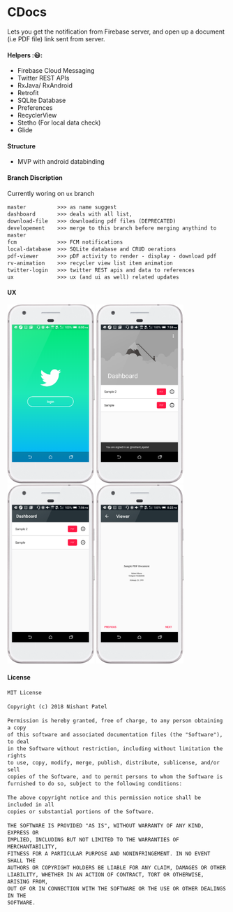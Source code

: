 # CDocs

Lets you get the notification from Firebase server, and open up a document (i.e PDF file) link sent from server.

#### Helpers ::smiley::
- Firebase Cloud Messaging
- Twitter REST APIs
- RxJava/ RxAndroid
- Retrofit
- SQLite Database
- Preferences
- RecyclerView
- Stetho (For local data check)
- Glide


#### Structure
- MVP with android databinding

#### Branch Discription
Currently woring on `ux` branch
```
master          >>> as name suggest
dashboard       >>> deals with all list, 
download-file   >>> downloading pdf files (DEPRECATED)
developement    >>> merge to this branch before merging anythind to master
fcm             >>> FCM notifications
local-database  >>> SQLite database and CRUD oerations
pdf-viewer      >>> pDF activity to render - display - download pdf 
rv-animation    >>> recycler view list item animation
twitter-login   >>> twitter REST apis and data to references
ux              >>> ux (and ui as well) related updates
```

#### UX
<img src="https://raw.githubusercontent.com/nishantkp/cdocs/ux/ux/login-screen.png" width="200"/> <img src="https://raw.githubusercontent.com/nishantkp/cdocs/ux/ux/dashboard-twitter-banner.png" width="200"/> <img src="https://raw.githubusercontent.com/nishantkp/cdocs/ux/ux/dashboard.png" width="200"/> <img src="https://raw.githubusercontent.com/nishantkp/cdocs/ux/ux/pdf-viewer.png" width="200"/>

#### License
```
MIT License

Copyright (c) 2018 Nishant Patel

Permission is hereby granted, free of charge, to any person obtaining a copy
of this software and associated documentation files (the "Software"), to deal
in the Software without restriction, including without limitation the rights
to use, copy, modify, merge, publish, distribute, sublicense, and/or sell
copies of the Software, and to permit persons to whom the Software is
furnished to do so, subject to the following conditions:

The above copyright notice and this permission notice shall be included in all
copies or substantial portions of the Software.

THE SOFTWARE IS PROVIDED "AS IS", WITHOUT WARRANTY OF ANY KIND, EXPRESS OR
IMPLIED, INCLUDING BUT NOT LIMITED TO THE WARRANTIES OF MERCHANTABILITY,
FITNESS FOR A PARTICULAR PURPOSE AND NONINFRINGEMENT. IN NO EVENT SHALL THE
AUTHORS OR COPYRIGHT HOLDERS BE LIABLE FOR ANY CLAIM, DAMAGES OR OTHER
LIABILITY, WHETHER IN AN ACTION OF CONTRACT, TORT OR OTHERWISE, ARISING FROM,
OUT OF OR IN CONNECTION WITH THE SOFTWARE OR THE USE OR OTHER DEALINGS IN THE
SOFTWARE.
```
